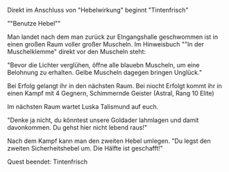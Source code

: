 Direkt im Anschluss von "Hebelwirkung" beginnt "Tintenfrisch"

""Benutze Hebel""

Man landet nach dem man zurück zur EIngangshalle geschwommen ist in einen großen Raum voller großer Muscheln. Im Hinweisbuch ""In der Muschelklemme" direkt vor den Muscheln steht: 

"Bevor die Lichter verglühen, öffne alle blauebn Muscheln, um eine Belohnung zu erhalten. Gelbe Muscheln dagegen bringen Unglück."

Bei Erfolg gelangt ihr in den nächsten Raum. Bei niocht Erfolgt kommt ihr in einen Kampf mit 4 Gegnern, Schimmernde Geister (Astral, Rang 10 Elite)

Im nächsten Raum wartet Luska Talismund auf euch.

"Denke ja nicht, du könntest unsere Goldader lahmlagen und damit davonkommen. Du gehst hier nicht lebend raus!"

Nach dem Kampf kann man den zweiten Hebel umlegen.
"Du legst den zweiten Sicherheitshebel um. Die Hälfte ist geschafft!"

Quest beendet: Tintenfrisch